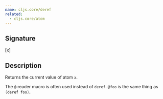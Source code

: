 ```yaml
---
name: cljs.core/deref
related:
  - cljs.core/atom
---
```


## Signature
[x]


## Description

Returns the current value of atom `x`.

The `@` reader macro is often used instead of `deref`. `@foo` is the same thing
as `(deref foo)`.
